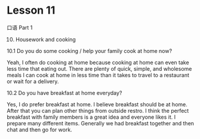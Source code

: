 # Lesson 11

口语 Part 1

10. Housework and cooking

10.1  Do you do some cooking / help your family cook at home now?

Yeah, I often do cooking at home because cooking at home can even take less time that eating out. There are plenty of quick, simple, and wholesome meals I can cook at home in less time than it takes to travel to a restaurant or wait for a delivery.

10.2 Do you have breakfast at home everyday?

Yes, I do prefer breakfast at home. I believe breakfast should be at home. After that you can plan other things from outside restro. I think the perfect breakfast with family members is a great idea and everyone likes it. I prepare many different items. Generally we had breakfast together and then  chat and then go for work. 